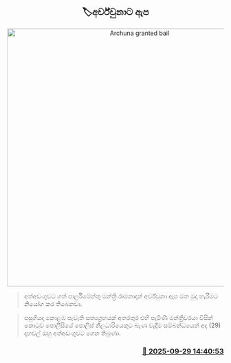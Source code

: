 <p align='center'><b><h2 align='center' title='Archuna granted bail'>🏷අර්ච්චුනාට ඇප</h2></b></p>
<p align='center'><img src='https://helakuru.sgp1.cdn.digitaloceanspaces.com/esana/images/lib/archuna-media.jpg' width='600' alt='Archuna granted bail'></p>

> අත්අඩංගුවට ගත් පාර්ලිමේන්තු මන්ත්‍රී රාමනාදන් අර්ච්චුනා ඇප මත මුදා හැරීමට නියෝග කර තිබෙනවා.

> පසුගියදා කොළඹ පැවැති සත්‍යග්‍රහයක් අතරතුර එහි පැමිණී මන්ත්‍රීවරයා විසින් කොටුව පොලීසියේ පොලිස් නිලධාරියෙකුට බැණ වැදීම සම්බන්ධයෙන් අද (29) දහවල් ඔහු අත්අඩංගුවට ගෙන තිබුණා.



<h3 align='right'><a href='https://www.helakuru.lk/esana/p/114071/'>📅 2025-09-29 14:40:53</a></h3>
